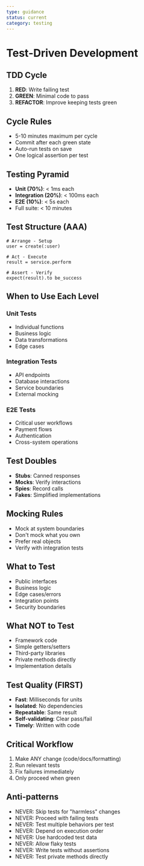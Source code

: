 ```yaml
---
type: guidance
status: current
category: testing
---
```


# Test-Driven Development

## TDD Cycle
1. **RED**: Write failing test
2. **GREEN**: Minimal code to pass
3. **REFACTOR**: Improve keeping tests green

## Cycle Rules
- 5-10 minutes maximum per cycle
- Commit after each green state
- Auto-run tests on save
- One logical assertion per test

## Testing Pyramid
- **Unit (70%)**: < 1ms each
- **Integration (20%)**: < 100ms each
- **E2E (10%)**: < 5s each
- Full suite: < 10 minutes

## Test Structure (AAA)
```
# Arrange - Setup
user = create(:user)

# Act - Execute
result = service.perform

# Assert - Verify
expect(result).to be_success
```

## When to Use Each Level

### Unit Tests
- Individual functions
- Business logic
- Data transformations
- Edge cases

### Integration Tests
- API endpoints
- Database interactions
- Service boundaries
- External mocking

### E2E Tests
- Critical user workflows
- Payment flows
- Authentication
- Cross-system operations

## Test Doubles
- **Stubs**: Canned responses
- **Mocks**: Verify interactions
- **Spies**: Record calls
- **Fakes**: Simplified implementations

## Mocking Rules
- Mock at system boundaries
- Don't mock what you own
- Prefer real objects
- Verify with integration tests

## What to Test
- Public interfaces
- Business logic
- Edge cases/errors
- Integration points
- Security boundaries

## What NOT to Test
- Framework code
- Simple getters/setters
- Third-party libraries
- Private methods directly
- Implementation details

## Test Quality (FIRST)
- **Fast**: Milliseconds for units
- **Isolated**: No dependencies
- **Repeatable**: Same result
- **Self-validating**: Clear pass/fail
- **Timely**: Written with code

## Critical Workflow
1. Make ANY change (code/docs/formatting)
2. Run relevant tests
3. Fix failures immediately
4. Only proceed when green

## Anti-patterns
- NEVER: Skip tests for "harmless" changes
- NEVER: Proceed with failing tests
- NEVER: Test multiple behaviors per test
- NEVER: Depend on execution order
- NEVER: Use hardcoded test data
- NEVER: Allow flaky tests
- NEVER: Write tests without assertions
- NEVER: Test private methods directly